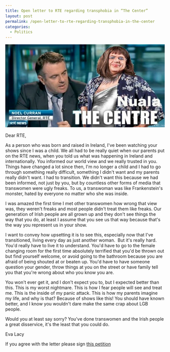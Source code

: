 ```yaml
---
title: Open letter to RTE regarding transphobia in “The Center”
layout: post
permalink: /open-letter-to-rte-regarding-transphobia-in-the-center
categories:
  - Politics
---
```

![222532-1396957034-wide](/assets/images/2014/04/222532-1396957034-wide.jpg)

Dear RTE,

As a person who was born and raised in Ireland, I've been watching your shows since I was a child. We all had to be really quiet when our parents put on the RTE news, when you told us what was happening in Ireland and internationally. You informed our world view and we really trusted in you. Things have changed a lot since then, I'm no longer a child and I had to go through something really difficult, something I didn't want and my parents really didn't want. I had to transition. We didn't want this because we had been informed, not just by you, but by countless other forms of media that transwomen were ugly freaks. To us, a transwoman was like Frankenstein's monster, hated by everyone no matter who she was inside.

I was amazed the first time I met other transwomen how wrong that view was, they weren't freaks and most people didn't treat them like freaks. Our generation of Irish people are all grown up and they don't see things the way that you do, at least I assume that you see us that way because that's the way you represent us in your show.



I want to convey how upsetting it is to see this, especially now that I've transitioned, living every day as just another woman.  But it's really hard. You'd really have to live it to understand. You'd have to go to the female changing room for the first time absolutely terrified that you'd be thrown out but find yourself welcome, or avoid going to the bathroom because you are afraid of being shouted at or beaten up. You'd have to have someone question your gender, throw things at you on the street or have family tell you that you're wrong about who you know you are.

You won't ever get it, and I don't expect you to, but I expected better than this. This is my worst nightmare. This is how I fear people will see and treat me. This is the inside of my panic attack. This is how my parents imagine my life, and why is that? Because of shows like this! You should have known better, and I know you wouldn't dare make the same crap about LGB people.

Would you at least say sorry? You've done transwomen and the Irish people a great disservice, it's the least that you could do.

Eva Lacy

If you agree with the letter please sign [this petition][2]

 [1]: /assets/images/2014/04/222532-1396957034-wide.jpg
 [2]: http://www.thepetitionsite.com/222/532/099/demand-rte-immediately-scraps-the-comedy-the-centre-encouraging-abuse-of-transgender-people/